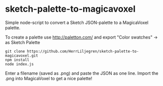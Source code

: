 # sketch-palette-to-magicavoxel
Simple node-script to convert a Sketch JSON-palette to a MagicaVoxel palette.

To create a palette use http://paletton.com/ and export "Color swatches" -> as Sketch Palette

```
git clone https://github.com/HerrLiljegren/sketch-palette-to-magicavoxel.git
npm install
node index.js
```

Enter a filename (saved as .png) and paste the JSON as one line.
Import the .png into MagicaVoxel to get a nice palette!
